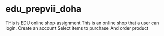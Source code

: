 # edu_prepvii_doha
THis is EDU online shop assignment
This is an online shop that a user can login.
Create an account 
Select items to purchase 
And order product 
